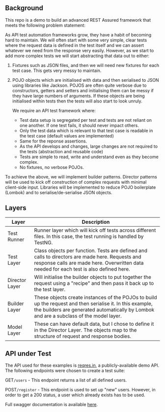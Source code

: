 ## Background
This repo is a demo to build an advanced REST Assured framework that meets the following problem statement:

As API test automation frameworks grow, they have a habit of becoming hard to maintain. We will often start with some very simple, clear tests where the request data is defined in the test itself and we can assert whatever we need from the response very easily. 
However, as we start to add more complex tests we will start abstracting that data out to either:

1. Fixtures such as JSON files, and then we will need new fixtures for each test case. This gets very messy to maintain.
2. POJO objects which are initialised with data and then serialised to JSON using libraries like Jackson. POJOS are often quite verbose due to constructors, getters and setters and initialising them can be messy if they have large numbers of arguments. If these objects are being initialised within tests then the tests will also start to look unruly.


    We require an API test framework where:
    - Test data setup is segregated per test and tests are not reliant on one another. If one test fails, it should never impact others.
    - Only the test data which is relevant to that test case is readable in the test case (default values are implemented)
    - Same for the reponse assertions.
    - As the API develops and changes, large changes are not required to the tests (abstraction and reusable code)
    - Tests are simple to read, write and understand even as they become complex.
    - No fixtures, no verbose POJOs.

To achieve the above, we will implement builder patterns. Director patterns will be used to kick off construction of complex requests with minimal client-side input. Libraries will be implemented to reduce POJO boilerplate (Lombok) and to serialise/de-serialise JSON objects.


## Layers

| Layer          | Description                                                                                                                                                                                           |
|----------------|-------------------------------------------------------------------------------------------------------------------------------------------------------------------------------------------------------|
| Test Runner    | Runner layer which will kick off tests across different files. In this case, the test running is handled by TestNG.                                                                                   |
| Test Layer     | Class objects per function. Tests are defined and calls to directors are made here. Requests and response calls are made here. Overwritten data needed for each test is also defined here.            |
| Director Layer | Will initialise the builder objects to put together the request using a "recipe" and then pass it back up to the test layer.                                                                          |
| Builder Layer  | These objects create instances of the POJOs to build up the request and then serialise it. In this example, the builders are generated automatically by Lombok and are a subclass of the model layer. |
| Model Layer    | These can have default data, but I chose to define it in the Director Layer. The objects map to the structure of request and response bodies.                                                         |

## API under Test

The API used for these examples is [reqres.in](https://reqres.in/), a publicly-available demo API.
The following endpoints were chosen to create a test suite:

GET`/users` - This endpoint returns a list of all defined users.

POST`/register` - This endpoint is used to set up "new" users. However, in order to get a 200 status, a user which already exists has to be used.

Full swagger documentation is available [here](https://reqres.in/api-docs/).